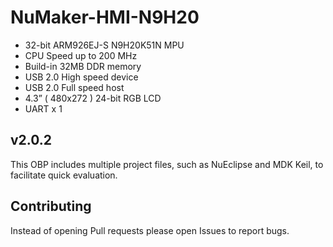 # NuMaker-HMI-N9H20

- 32-bit ARM926EJ-S N9H20K51N MPU
- CPU Speed up to 200 MHz
- Build-in 32MB DDR memory
- USB 2.0 High speed device
- USB 2.0 Full speed host
- 4.3” ( 480x272 ) 24-bit RGB LCD
- UART x 1

## v2.0.2

This OBP includes multiple project files, such as NuEclipse and MDK Keil, to facilitate quick evaluation.

## Contributing

Instead of opening Pull requests please open Issues to report bugs.
